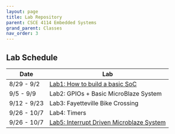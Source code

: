```yaml
---
layout: page
title: Lab Repository
parent: CSCE 4114 Embedded Systems
grand_parent: Classes
nav_order: 3
---
```


## Lab Schedule 

| Date        | Lab                            |
| ----------- | ------------------------------ |
| 8/29 - 9/2  | [Lab1: How to build a basic SoC](./labs/lab1.md) |
| 9/5  - 9/9  | Lab2: GPIOs + Basic MicroBlaze System |
| 9/12 - 9/23 | Lab3: Fayetteville Bike Crossing |
| 9/26 - 10/7 | Lab4: Timers |
| 9/26 - 10/7 | [Lab5: Interrupt Driven Microblaze System](./labs/lab5.md) |